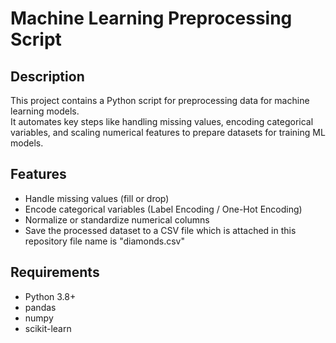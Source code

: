 # Machine Learning Preprocessing Script

## Description
This project contains a Python script for preprocessing data for machine learning models.  
It automates key steps like handling missing values, encoding categorical variables, and scaling numerical features to prepare datasets for training ML models.

## Features
- Handle missing values (fill or drop)
- Encode categorical variables (Label Encoding / One-Hot Encoding)
- Normalize or standardize numerical columns
- Save the processed dataset to a CSV file which is attached in this repository file name is "diamonds.csv"

## Requirements
- Python 3.8+
- pandas
- numpy
- scikit-learn
